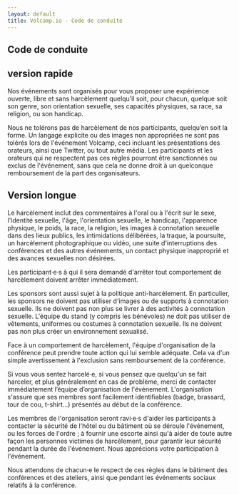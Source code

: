 ```yaml
---
layout: default
title: Volcamp.io - Code de conduite
---
```

<section class="page-header" style="background-image:url(https://www.volcamp.io/asset/images/chainedespuys_header.jpg);">
    <div class="container">
        <div class="row justify-content-center">
            <div class="col-lg-8">
                <div class="content text-center">
                    <h1 class="mb-3 text-white text-capitalize letter-spacing">Code de conduite</h1>
                    <div class="divider mx-auto mb-4 bg-white"></div>
                </div>
            </div>
        </div>
    </div>
</section>
<section class="section-speaker section">
    <div class="container">
        <div class="row section-heading">
            <div class="col-lg-8">
                <div class="heading">
                    <div class="pl-90">
                        <h2>version rapide</h2>
                    </div>
                </div>
            </div>
        </div>
        <div class="row">
            <div class="col-lg-12">
                <p>
                Nos événements sont organisés pour vous proposer une expérience ouverte, libre et sans harcèlement quelqu’il soit, pour chacun, quelque soit son genre, son orientation sexuelle, ses capacités physiques, sa race, sa religion, ou son handicap.
                </p>
                <p>
                Nous ne tolérons pas de harcèlement de nos participants, quelqu’en soit la forme. Un langage explicite ou des images non appropriées ne sont pas tolérés lors de l'événement Volcamp, ceci incluant les présentations des orateurs, ainsi que Twitter, ou tout autre média. Les participants et les orateurs qui ne respectent pas ces règles pourront être sanctionnés ou exclus de l'événement, sans que cela ne donne droit à un quelconque remboursement de la part des organisateurs.
                </p>
            </div>
        </div>
    </div>
</section>
<section class="section-speaker section">
    <div class="container">
        <div class="row section-heading">
            <div class="col-lg-8">
                <div class="heading">
                    <div class="pl-90">
                        <h2>Version longue</h2>
                    </div>
                </div>
            </div>
        </div>
        <div class="row">
            <div class="col-lg-12">
                <p>
                Le harcèlement inclut des commentaires à l'oral ou à l'écrit sur le sexe, l'identité sexuelle, l'âge, l'orientation sexuelle, le handicap, l'apparence physique, le poids, la race, la religion, les images à connotation sexuelle dans des lieux publics, les intimidations délibérées, la traque, la poursuite, un harcèlement photographique ou vidéo, une suite d'interruptions des conférences et des autres événements, un contact physique inapproprié et des avances sexuelles non désirées.
                </p>
                <p>
                Les participant‧e‧s à qui il sera demandé d'arrêter tout comportement de harcèlement doivent arrêter immédiatement.
                </p>
                <p>
                Les sponsors sont aussi sujet à la politique anti-harcèlement. En particulier, les sponsors ne doivent pas utiliser d'images ou de supports à connotation sexuelle. Ils ne doivent pas non plus se livrer à des activités à connotation sexuelle. L'équipe du stand (y compris les bénévoles) ne doit pas utiliser de vêtements, uniformes ou costumes à connotation sexuelle. Ils ne doivent pas non plus créer un environnement sexualisé.
                </p>
                <p>
                Face à un comportement de harcèlement, l'équipe d'organisation de la conférence peut prendre toute action qui lui semble adéquate. Cela va d'un simple avertissement à l'exclusion sans remboursement de la conférence.
                </p>
                <p>
                Si vous vous sentez harcelé‧e, si vous pensez que quelqu'un se fait harceler, et plus généralement en cas de problème, merci de contacter immédiatement l’équipe d’organisation de l'événement. L'organisation s'assure que ses membres sont facilement identifiables (badge, brassard, tour de cou, t-shirt…) présentés au début de la conférence.
                </p>
                <p>
                Les membres de l'organisation seront ravi‧e‧s d'aider les participants à contacter la sécurité de l'hôtel ou du bâtiment où se déroule l'événement, ou les forces de l'ordre ; à fournir une escorte ainsi qu'à aider de toute autre façon les personnes victimes de harcèlement, pour garantir leur sécurité pendant la durée de l'événement. Nous apprécions votre participation à l'événement.
                </p>
                <p>
                Nous attendons de chacun‧e le respect de ces règles dans le bâtiment des conférences et des ateliers, ainsi que pendant les événements sociaux relatifs à la conférence. 
                </p>
            </div>
        </div>
    </div>
</section>